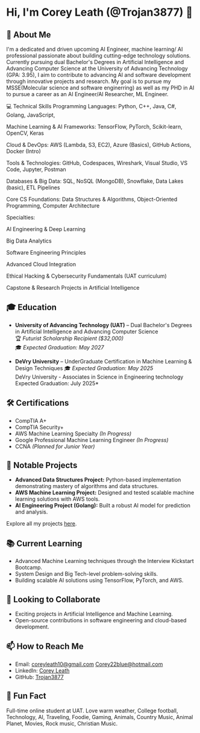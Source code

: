 # Hi, I'm Corey Leath (@Trojan3877) 👋

## 🚀 About Me
I'm a dedicated and driven upcoming AI Engineer, machine learning/ AI professional passionate about building cutting-edge technology solutions. Currently pursuing dual Bachelor's Degrees in Artificial Intelligence and Advancing Computer Science at the University of Advancing Technology (GPA: 3.95), I aim to contribute to advancing AI and software development through innovative projects and research. My goal is to pursue my MSSE(Molecular science and software enginerring) as well as my PHD in AI to pursue a career as an AI Engineer/AI Researcher, ML Engineer. 

💻 Technical Skills
Programming Languages: Python, C++, Java, C#, Golang, JavaScript, 

Machine Learning & AI Frameworks: TensorFlow, PyTorch, Scikit-learn, OpenCV, Keras

Cloud & DevOps: AWS (Lambda, S3, EC2), Azure (Basics), GitHub Actions, Docker (Intro)

Tools & Technologies: GitHub, Codespaces, Wireshark, Visual Studio, VS Code, Jupyter, Postman

Databases & Big Data: SQL, NoSQL (MongoDB), Snowflake, Data Lakes (basic), ETL Pipelines

Core CS Foundations: Data Structures & Algorithms, Object-Oriented Programming, Computer Architecture

Specialties:

AI Engineering & Deep Learning

Big Data Analytics

Software Engineering Principles

Advanced Cloud Integration

Ethical Hacking & Cybersecurity Fundamentals (UAT curriculum)

Capstone & Research Projects in Artificial Intelligence



## 🎓 Education
- **University of Advancing Technology (UAT)** – Dual Bachelor's Degrees in Artificial Intelligence and Advancing Computer Science  
  🏆 *Futurist Scholarship Recipient ($32,000)*  
  🎓 *Expected Graduation: May 2027*  

- **DeVry University** – UnderGraduate Certification in Machine Learning & Design Techniques 
  🎓 *Expected Graduation: May 2025*  
  DeVry University - Associates in Science in Engineering technology
  Expected Graduation: July 2025*

## 🛠️ Certifications
- CompTIA A+  
- CompTIA Security+  
- AWS Machine Learning Specialty *(In Progress)*  
- Google Professional Machine Learning Engineer *(In Progress)*  
- CCNA *(Planned for Junior Year)*  

## 📂 Notable Projects
- **Advanced Data Structures Project:** Python-based implementation demonstrating mastery of algorithms and data structures.  
- **AWS Machine Learning Project:** Designed and tested scalable machine learning solutions with AWS tools.  
- **AI Engineering Project (Golang):** Built a robust AI model for prediction and analysis.

Explore all my projects [here](https://github.com/Trojan3877).

## 📚 Current Learning
- Advanced Machine Learning techniques through the Interview Kickstart Bootcamp.  
- System Design and Big Tech-level problem-solving skills.  
- Building scalable AI solutions using TensorFlow, PyTorch, and AWS.  

## 🤝 Looking to Collaborate
- Exciting projects in Artificial Intelligence and Machine Learning.  
- Open-source contributions in software engineering and cloud-based development.

## 📫 How to Reach Me
- Email: [coreyleath10@gmail.com](mailto:coreyleath10@gmail.com) Corey22blue@hotmail.com 
- LinkedIn: [Corey Leath](https://linkedin.com/corey-leath)  
- GitHub: [Trojan3877](https://github.com/Trojan3877)




## 🎉 Fun Fact
Full-time online student at UAT. Love warm weather, College football, Technology, AI, Traveling, Foodie, Gaming, Animals, Country Music, Animal Planet, Movies, Rock music, Christian Music. 
